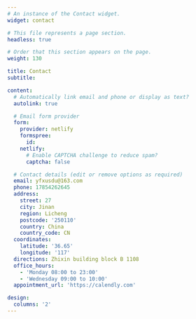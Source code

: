 ```yaml
---
# An instance of the Contact widget.
widget: contact

# This file represents a page section.
headless: true

# Order that this section appears on the page.
weight: 130

title: Contact
subtitle:

content:
  # Automatically link email and phone or display as text?
  autolink: true

  # Email form provider
  form:
    provider: netlify
    formspree:
      id:
    netlify:
      # Enable CAPTCHA challenge to reduce spam?
      captcha: false

  # Contact details (edit or remove options as required)
  email: yfxusdu@163.com
  phone: 17854262645
  address:
    street: 27
    city: Jinan
    region: Licheng
    postcode: '250110'
    country: China
    country_code: CN
  coordinates:
    latitude: '36.65'
    longitude: '117'
  directions: Zhixin building block B 1108
  office_hours:
    - 'Monday 08:00 to 23:00'
    - 'Wednesday 09:00 to 10:00'
  appointment_url: 'https://calendly.com'

design:
  columns: '2'
---
```

